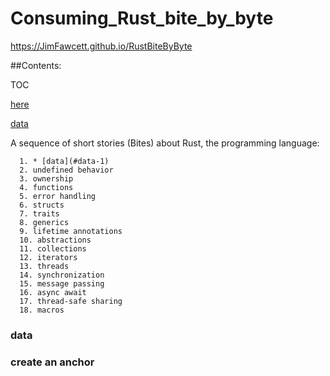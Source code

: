 
  # Consuming_Rust_bite_by_byte<br />

  https://JimFawcett.github.io/RustBiteByByte

  ##Contents:

 TOC

[here](#place2)

[data](#data-1)

 A sequence of short stories (Bites) about Rust, the programming language:
  
      1. * [data](#data-1)
      2. undefined behavior
      3. ownership
      4. functions
      5. error handling
      6. structs
      7. traits
      8. generics
      9. lifetime annotations
      10. abstractions
      11. collections
      12. iterators
      13. threads
      14. synchronization
      15. message passing
      16. async await
      17. thread-safe sharing
      18. macros


### data <a id="data-1"></a>









### create an anchor <a id=bite-1.-data></a>
